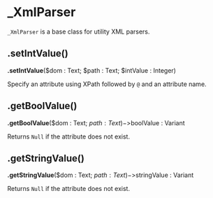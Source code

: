 # _XmlParser

`_XmlParser` is a base class for utility XML parsers.

## .setIntValue() 

**.setIntValue**($dom : Text; $path : Text; $intValue : Integer)

Specify an attribute using XPath followed by `@` and an attribute name. 

## .getBoolValue() 

**.getBoolValue**($dom : Text; $path : Text)->$boolValue : Variant

Returns `Null` if the attribute does not exist.

## .getStringValue() 

**.getStringValue**($dom : Text; $path : Text)->$stringValue : Variant

Returns `Null` if the attribute does not exist.

